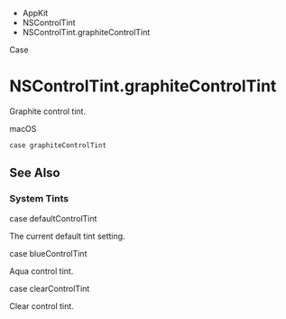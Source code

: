 

- AppKit
- NSControlTint
-  NSControlTint.graphiteControlTint 

Case

# NSControlTint.graphiteControlTint

Graphite control tint.

macOS

``` source
case graphiteControlTint
```

## See Also

### System Tints

case defaultControlTint

The current default tint setting.

case blueControlTint

Aqua control tint.

case clearControlTint

Clear control tint.

